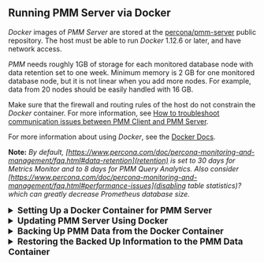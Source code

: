 ## Running PMM Server via Docker

*Docker* images of *PMM Server* are stored at the [percona/pmm-server](https://hub.docker.com/r/percona/pmm-server/tags/) public
repository. The host must be able to run *Docker* 1.12.6 or later, and have
network access.

*PMM* needs roughly 1GB of storage for each monitored database node with data
retention set to one week. Minimum memory is 2 GB for one monitored database
node, but it is not linear when you add more nodes.  For example, data from 20
nodes should be easily handled with 16 GB.

Make sure that the firewall and routing rules of the host do not constrain the
*Docker* container. For more information, see [How to troubleshoot communication issues between PMM Client and PMM Server](https://www.percona.com/doc/percona-monitoring-and-management/faq.html#troubleshoot-connection).

For more information about using *Docker*, see the [Docker Docs](https://docs.docker.com/).

**Note:** *By default, [https://www.percona.com/doc/percona-monitoring-and-management/faq.html#data-retention](retention) is set to 30 days for Metrics Monitor and to 8 days for PMM Query Analytics.  Also consider [https://www.percona.com/doc/percona-monitoring-and-management/faq.html#performance-issues](disabling table statistics)? which can greatly decrease Prometheus database size.*

<details>
  <summary style="font-size:1.25em;"><strong>Setting Up a Docker Container for PMM Server</strong></summary>

A Docker image is a collection of preinstalled software which enables running
a selected version of PMM Server on your computer. A Docker image is not run
directly. You use it to create a Docker container for your PMM Server. When
launched, the Docker container gives access to the whole functionality of
PMM.

The setup begins with pulling the required Docker image. Then, you proceed by
creating a special container for persistent PMM data. The last step is
creating and launching the PMM Server container.

### Pulling the PMM Server Docker Image

To pull the latest version from Docker Hub:

```bash
   $ docker pull percona/pmm-server:latest
```

This step is not required if you are running PMM Server for the first time.
However, it ensures that if there is an older version of the image tagged with
`latest` available locally, it will be replaced by the actual latest
version.

### Creating the pmm-data Container

To create a container for persistent PMM data, run the following command:

```bash
   $ docker create \
      -v /opt/prometheus/data \
      -v /opt/consul-data \
      -v /var/lib/mysql \
      -v /var/lib/grafana \
      --name pmm-data \
      percona/pmm-server:latest /bin/true
```

**Note:** *This container does not run, it simply exists to make sure you retain  all PMM data when you upgrade to a newer PMM Server image.  Do not remove or re-create this container, unless you intend to wipe out all PMM data and start over.*

The previous command does the following:

* The **docker create** command instructs the Docker daemon
  to create a container from an image.

* The `-v` options initialize data volumes for the container.

* The `--name` option assigns a custom name for the container
  that you can use to reference the container within a Docker network.
  In this case: `pmm-data`.

* `percona/pmm-server:latest` is the name and version tag of the image
  to derive the container from.

* `/bin/true` is the command that the container runs.

**Important:** *Make sure that the data volumes that you initialize with the `-v` option match those given in the example. PMM Server expects that those directories are bind mounted exactly as demonstrated.*

### Creating and Launching the PMM Server Container

To create and launch PMM Server in one command, use **docker run**:

```bash
   $ docker run -d \
      -p 80:80 \
      --volumes-from pmm-data \
      --name pmm-server \
      --restart always \
      percona/pmm-server:latest
```

This command does the following:

* The **docker run** command runs a new container based on the
  `percona/pmm-server:latest` image.

* The `-d` option starts the container in the background (detached mode).

* The `-p` option maps the port for accessing the PMM Server web UI.
  For example, if port **80** is not available,
  you can map the landing page to port 8080 using ``-p 8080:80``.

* The `-v` option mounts volumes
  from the `pmm-data` container (see [Creating the pmm-data Container](https://www.percona.com/doc/percona-monitoring-and-management/deploy/server/docker.setting-up.html#data-container)).

* The `--name` option assigns a custom name to the container
  that you can use to reference the container within the Docker network.
  In this case: ``pmm-server``.

* The `--restart` option defines the container's restart policy.
  Setting it to ``always`` ensures that the Docker daemon
  will start the container on startup
  and restart it if the container exits.

* `percona/pmm-server:latest` is the name and version tag of the image
  to derive the container from.

### Installing and using specific docker version

To install specific PMM Server version instead of the latest one, just put
desired version number after the colon. Also in this scenario it may be useful
to [prevent updating PMM Server via the web interface](https://www.percona.com/doc/percona-monitoring-and-management/glossary.option.html) with the `DISABLE_UPDATES` docker option.

For example, installing version 1.14.1 with disabled update button in the web
interface would look as follows:

```bash
   $ docker create \
      -v /opt/prometheus/data \
      -v /opt/consul-data \
      -v /var/lib/mysql \
      -v /var/lib/grafana \
      --name pmm-data \
      percona/pmm-server:1.14.1 /bin/true

   $ docker run -d \
      -p 80:80 \
      --volumes-from pmm-data \
      --name pmm-server \
      -e DISABLE_UPDATES=true \
      --restart always \
      percona/pmm-server:1.14.1
```

### Additional options

When running the PMM Server, you may pass additional parameters to the
**docker run** subcommand. All options that appear after the `-e` option
are the additional parameters that modify the way how PMM Server operates.

The section [PMM Server Additional Options](https://www.percona.com/doc/percona-monitoring-and-management/glossary.option.html#pmm-glossary-pmm-server-additional-option) lists all
supported additional options.

</details>

<details>
  <summary style="font-size:1.25em;"><strong>Updating PMM Server Using Docker</strong></summary>

To check the version of PMM Server, run **docker ps** on the host.

Run the following commands as root or by using the **sudo** command

```bash
   $ docker ps
   CONTAINER ID   IMAGE                      COMMAND                CREATED       STATUS             PORTS                               NAMES
   480696cd4187   percona/pmm-server:1.4.0   "/opt/entrypoint.sh"   4 weeks ago   Up About an hour   192.168.100.1:80->80/tcp, 443/tcp   pmm-server
```

The version number is visible in the Image column. For a Docker
container created from the image tagged `latest`, the Image column
contains `latest` and not the specific version number of PMM Server.

The information about the currently installed version of PMM Server is
available from the |srv.update.main.yml| file. You may extract the version
number by using the **docker exec** command:

```bash
   $ docker exec -it pmm-server head -1 /srv/update/main.yml
   # v1.5.3
```

To check if there exists a newer version of PMM Server,
visit [percona/pmm-server](https://hub.docker.com/r/percona/pmm-server/tags/).

.. _pmm.deploying.server.docker-container.renaming:

### Creating a backup version of the current pmm-server Docker container

You need to create a backup version of the current `pmm-server` container if
the update procedure does not complete successfully or if you decide not to
upgrade your PMM Server after trying the new version.

The **docker stop** command stops the currently running `pmm-server` container:

```bash
   $ docker stop pmm-server
```

The following command simply renames the current `pmm-server` container to
avoid name conflicts during the update procedure:

```bash
   $ docker rename pmm-server pmm-server-backup
```

### Pulling a new Docker Image

Docker images for all versions of PMM are available from
[percona/pmm-server](https://hub.docker.com/r/percona/pmm-server/tags/)
Docker repository.

When pulling a newer Docker image, you may either use a specific version
number or the `latest` image which always matches the highest version
number. 

This example shows how to pull a specific version:

```bash
   $ docker pull percona/pmm-server:1.5.0
```

This example shows how to pull the `--latest` version:
   
```bash
   $ docker pull percona/pmm-server:latest
```
   
### Creating a new Docker container based on the new image

After you have pulled a new version of PMM from the Docker repository, you can
use **docker run** to create a `pmm-server` container using the new image.

```bash
   $ docker run -d \
      -p 80:80 \
      --volumes-from pmm-data \
      --name pmm-server \
      --restart always \
      percona/pmm-server:latest
```

**Important:** *The PMM Server container must be stopped before attempting `docker run`.*

The **docker run** command refers to the pulled image as the last parameter. If
you used a specific version number when running **docker pull** (see
[Pulling the PMM Server Docker Image](https://www.percona.com/doc/percona-monitoring-and-management/deploy/server/docker.setting-up.html#pmm-server-docker-image-pulling)) replace `latest` accordingly.

Note that this command also refers to `pmm-data` as the value of
`--volumes-from` option. This way, your new version will continue to use the
existing data.

**Warning:** *Do not remove the `pmm-data` container when updating, if you want to keep all collected data.*

Check if the new container is running using **docker ps**.

```bash
   $ docker ps
   CONTAINER ID   IMAGE                      COMMAND                CREATED         STATUS         PORTS                               NAMES
   480696cd4187   percona/pmm-server:1.5.0   "/opt/entrypoint.sh"   4 minutes ago   Up 4 minutes   192.168.100.1:80->80/tcp, 443/tcp   pmm-server

```

Then, make sure that the PMM version has been updated (see [PMM
Version](https://www.percona.com/doc/percona-monitoring-and-management/glossary.terminology.html#term-pmm-version)) by checking the PMM Server web interface.

### Removing the backup container

After you have tried the features of the new version, you may decide to
continupe using it. The backup container that you have stored
([Creating a backup version of the current pmm-server Docker container](https://www.percona.com/doc/percona-monitoring-and-management/deploy/server/docker.upgrading.html#pmm-deploying-server-docker-container-renaming)) is no longer needed in this
case.

To remove this backup container, you need the **docker rm** command:

```bash
   $ docker rm pmm-server-backup
```

As the parameter to **docker rm**, supply the tag name of your backup container.

If, for whatever reason, you decide to keep using the old version, you just need
to stop and remove the new `pmm-server` container.

```bash
   $ docker stop pmm-server && docker rm pmm-server
```

Now, rename the `pmm-server-backup` to `pmm-server`
(see [Creating a backup version of the current pmm-server Docker container](https://www.percona.com/doc/percona-monitoring-and-management/deploy/server/docker.upgrading.html#pmm-deploying-server-docker-container-renaming)) and start it.

```bash
   $ docker start pmm-server
```

**Warning:** *Do not use the `docker run` command to start the container. The `docker.run` command creates and then runs a new container. To start a new container use the `docker start` command.*

</details>

<details>
  <summary style="font-size:1.25em;"><strong>Backing Up PMM Data from the Docker Container</strong></summary>

When PMM Server is run via docker, its data are stored in the `pmm-data`
container. To avoid data loss, you can extract the data and store outside of the
container.

This example demonstrates how to back up PMM data on the computer where the
docker container is run and then how to restore them.

To back up the information from `pmm-data`, you need to create a local
directory with essential sub folders and then run docker commands to copy
PMM related files into it.

1. Create a backup directory and make it the current working directory. In this
   example, we use *pmm-data-backup* as the directory name.

   ```bash
      $ mkdir pmm-data-backup; cd pmm-data-backup
   ```

2. Create the essential sub directories:

   ```bash
      $ mkdir -p opt/prometheus
      $ mkdir -p var/lib
   ```

Run the following commands as root or by using the **sudo** command

1. Stop the docker container:

   ```bash
      $ docker stop pmm-server
   ```

2. Copy data from the `pmm-data` container:

   ```bash
      $ docker cp pmm-data:/opt/prometheus/data opt/prometheus/
      $ docker cp pmm-data:/opt/consul-data opt/
      $ docker cp pmm-data:/var/lib/mysql var/lib/
      $ docker cp pmm-data:/var/lib/grafana var/lib/
   ```

Now, your PMM data are backed up and you can start PMM Server again:

   ```bash
      $ docker start pmm-server
   ```

</details>

<details>
  <summary style="font-size:1.25em;"><strong>Restoring the Backed Up Information to the PMM Data Container</strong></summary>

If you have a backup copy of your `pmm-data` container, you can restore it
into a docker container. Start with renaming the existing PMM containers to
prevent data loss, create a new `pmm-data` container, and finally copy the
backed up information into the `pmm-data` container.

Run the following commands as root or by using the **sudo** command

1. Stop the running `pmm-server` container.

   ```bash
      $ docker stop pmm-server
   ```

2. Rename the `pmm-server` container to `pmm-server-backup`.

   ```bash
      $ docker rename pmm-server pmm-server-backup
   ```

3. Rename the `pmm-data` to `pmm-data-backup`

   ```bash
      $ docker rename pmm-data pmm-data-backup
   ```

4. Create a new `pmm-data` container

   ```bash
      $ docker create \
         -v /opt/prometheus/data \
         -v /opt/consul-data \
         -v /var/lib/mysql \
         -v /var/lib/grafana \
         --name pmm-data \
         percona/pmm-server:latest /bin/true
   ```
   
**important:** *The last step creates a new `pmm-data` container based on the `percona/pmm-server:latest` image. If you do not intend to use the `latest` tag, specify the exact version instead, such as `1.5.0`. You can find all available versions of `pmm-server` images at [https://hub.docker.com/r/percona/pmm-server/tags/](percona/pmm-server).*

Assuming that you have a backup copy of your `pmm-data`, created according
to the procedure described in the [Backing Up PMM Data from the Docker Container](https://www.percona.com/doc/percona-monitoring-and-management/deploy/server/docker.backing-up.html) section,
restore your data as follows:

1. Change the working directory to the directory that contains your `pmm-data` backup files.

   ```bash
      $ cd ~/pmm-data-backup
   ```

   **Note:** *This example assumes that the backup directory is found in your home directory.*

2. Copy data from your backup directory to the `pmm-data` container.

   ```bash
      $ docker cp opt/prometheus/data pmm-data:/opt/prometheus/
      $ docker cp opt/consul-data pmm-data:/opt/
      $ docker cp var/lib/mysql pmm-data:/var/lib/
      $ docker cp var/lib/grafana pmm-data:/var/lib/
   ```
 
3. Apply correct ownership to `pmm-data` files:

   ```bash
      $ docker run --rm --volumes-from pmm-data -it percona/pmm-server:latest chown -R pmm:pmm /opt/prometheus/data /opt/consul-data
      $ docker run --rm --volumes-from pmm-data -it percona/pmm-server:latest chown -R grafana:grafana /var/lib/grafana
      $ docker run --rm --volumes-from pmm-data -it percona/pmm-server:latest chown -R mysql:mysql /var/lib/mysql
   ```
 
4. Run (create and launch) a new `pmm-server` container:

   ```bash
      $ docker run -d \
         -p 80:80 \
         --volumes-from pmm-data \
         --name pmm-server \
         --restart always \
         percona/pmm-server:latest
   ```

To make sure that the new server is available run the |pmm-admin.check-network|
command from the computer where PMM Client is installed. |tip.run-this.root|.

```bash
   $ pmm-admin check-network
```

</details>

